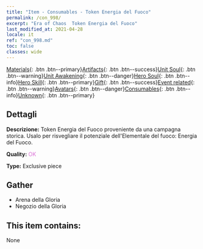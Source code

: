 ```yaml
---
title: "Item - Consumables - Token Energia del Fuoco"
permalink: /con_998/
excerpt: "Era of Chaos  Token Energia del Fuoco"
last_modified_at: 2021-04-28
locale: it
ref: "con_998.md"
toc: false
classes: wide
---
```

 [Materials](/ItemsIT/){: .btn .btn--primary}[Artifacts](/ItemsIT/Artifacts/){: .btn .btn--success}[Unit Soul](/ItemsIT/UnitSoul/){: .btn .btn--warning}[Unit Awakening](/ItemsIT/UnitAwakening/){: .btn .btn--danger}[Hero Soul](/ItemsIT/HeroSoul/){: .btn .btn--info}[Hero Skill](/ItemsIT/HeroSkill/){: .btn .btn--primary}[Gift](/ItemsIT/Gift/){: .btn .btn--success}[Event related](/ItemsIT/Events/){: .btn .btn--warning}[Avatars](/ItemsIT/Avatars/){: .btn .btn--danger}[Consumables](/ItemsIT/Consumables/){: .btn .btn--info}[Unknown](/ItemsIT/Unknown/){: .btn .btn--primary}

## Dettagli
 **Descrizione:** Token Energia del Fuoco proveniente da una campagna storica. Usalo per risvegliare il potenziale dell'Elementale del fuoco: Energia del Fuoco.

 **Quality:** <span style="color: #DA70D6">OK</span>

 **Type:** Exclusive piece

## Gather

*    Arena della Gloria 
*    Negozio della Gloria 

## This item contains:

  None

